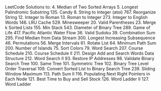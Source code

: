 LeetCode Solutions to:
4. Median of Two Sorted Arrays
5. Longest Palindromic Substring
135. Candy
8. String to Integer (atoi)
767. Reorganize String
12. Integer to Roman
13. Roman to Integer
273. Integer to English Words
146. LRU Cache
529. Minesweeper
20. Valid Parentheses
23. Merge k Sorted Lists
155. Min Stack
543. Diameter of Binary Tree
289. Game of Life
417. Pacific Atlantic Water Flow
36. Valid Sudoku
39. Combination Sum
295. Find Median from Data Stream
300. Longest Increasing Subsequence
46. Permutations
56. Merge Intervals
61. Rotate List
64. Minimum Path Sum
200. Number of Islands
75. Sort Colors
79. Word Search
207. Course Schedule
210. Course Schedule II
211. Design Add and Search Words Data Structure
212. Word Search II
93. Restore IP Addresses
98. Validate Binary Search Tree
100. Same Tree
101. Symmetric Tree
102. Binary Tree Level Order Traversal
109. Convert Sorted List to Binary Search Tree
239. Sliding Window Maximum
113. Path Sum II
116. Populating Next Right Pointers in Each Node
121. Best Time to Buy and Sell Stock
126. Word Ladder II
127. Word Ladder

